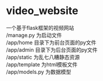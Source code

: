 # video_website
一个基于flask框架的视频网站  
/manage.py 为启动文件  
/app/home 目录下为前台页面的py文件  
/app/admin 目录下为后台页面的py文件  
/app/static 为乱七八糟静态资源  
/app/template 为html模板文件  
/app/models.py 为数据模型  
